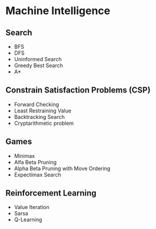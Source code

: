 # Machine Intelligence 
## Search 
- BFS
- DFS
- Uninformed Search
- Greedy Best Search
- A*

## Constrain Satisfaction Problems (CSP)
- Forward Checking
- Least Restraining Value
- Backtracking Search
- Cryptarithmetic problem

## Games 
- Minimax
- Alfa Beta Pruning
- Alpha Beta Pruning with Move Ordering
- Expectimax Search

## Reinforcement Learning
- Value Iteration
- Sarsa
- Q-Learning
